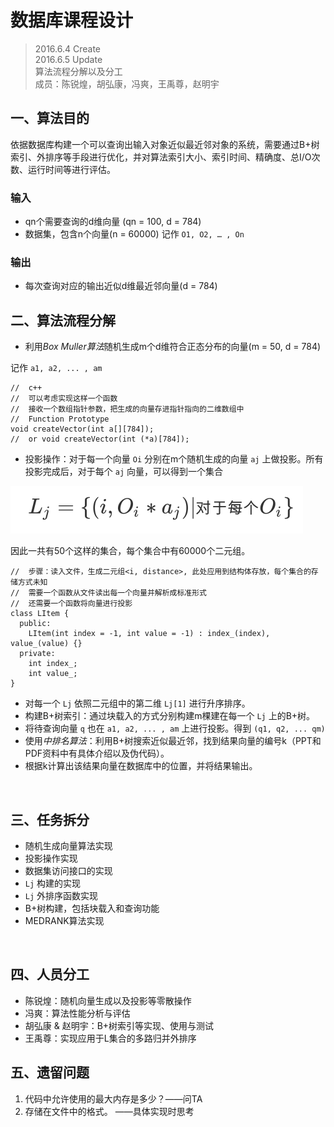 
# 数据库课程设计
> 2016.6.4 Create <br>
> 2016.6.5 Update <br>
> 算法流程分解以及分工 <br>
> 成员：陈锐煌，胡弘康，冯爽，王禹尊，赵明宇


## 一、算法目的
依据数据库构建一个可以查询出输入对象近似最近邻对象的系统，需要通过B+树索引、外排序等手段进行优化，并对算法索引大小、索引时间、精确度、总I/O次数、运行时间等进行评估。

### 输入
- qn个需要查询的d维向量 (qn = 100, d = 784)
- 数据集，包含n个向量(n = 60000) 记作 `O1, O2, … , On`

### 输出
- 每次查询对应的输出近似d维最近邻向量(d = 784)
​            

## 二、算法流程分解
- 利用*Box Muller算法*随机生成m个d维符合正态分布的向量(m = 50, d = 784) 

记作 `a1, a2, ... , am`

    //  c++
    //  可以考虑实现这样一个函数
    //  接收一个数组指针参数，把生成的向量存进指针指向的二维数组中
    //  Function Prototype
    void createVector(int a[][784]);
    //  or void createVector(int (*a)[784]);

- 投影操作：对于每一个向量 `Oi` 分别在m个随机生成的向量 `aj` 上做投影。所有投影完成后，对于每个 `aj` 向量，可以得到一个集合

![Math formula](./Resource/mathFormula_1.png)

因此一共有50个这样的集合，每个集合中有60000个二元组。

    //  步骤：读入文件，生成二元组<i, distance>, 此处应用到结构体存放，每个集合的存储方式未知
    //  需要一个函数从文件读出每一个向量并解析成标准形式
    //  还需要一个函数将向量进行投影
    class LItem {
      public:
        LItem(int index = -1, int value = -1) : index_(index), value_(value) {}
      private:
        int index_;
        int value_;
    }

- 对每一个 `Lj` 依照二元组中的第二维 `Lj[1]` 进行升序排序。
- 构建B+树索引：通过块载入的方式分别构建m棵建在每一个 `Lj` 上的B+树。
- 将待查询向量 `q` 也在 `a1, a2, ... , am` 上进行投影。得到 `(q1, q2, ... qm)`
- 使用*中排名算法*：利用B+树搜索近似最近邻，找到结果向量的编号k（PPT和PDF资料中有具体介绍以及伪代码）。
- 根据k计算出该结果向量在数据库中的位置，并将结果输出。

​                           

## 三、任务拆分
- 随机生成向量算法实现
- 投影操作实现
- 数据集访问接口的实现
- `Lj` 构建的实现
- `Lj` 外排序函数实现
- B+树构建，包括块载入和查询功能
- MEDRANK算法实现

​          
## 四、人员分工
- 陈锐煌：随机向量生成以及投影等零散操作
- 冯爽：算法性能分析与评估
- 胡弘康 & 赵明宇：B+树索引等实现、使用与测试
- 王禹尊：实现应用于L集合的多路归并外排序

## 五、遗留问题
1. 代码中允许使用的最大内存是多少？——问TA
2. 存储在文件中的格式。                       ——具体实现时思考